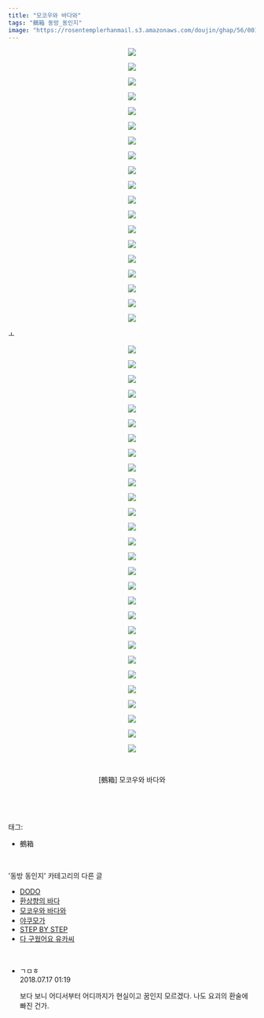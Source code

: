 ```yaml
---
title: "모코우와 바다와"
tags: "鵺箱 동방_동인지"
image: "https://rosentemplerhanmail.s3.amazonaws.com/doujin/ghap/56/001.jpg"
---
```

<div class="article">
<p style="text-align: center; clear: none; float: none;"><img src="{{ site.imgserver11 }}/ghap/56/001.jpg"/></p>
<p style="text-align: center; clear: none; float: none;"><img src="{{ site.imgserver11 }}/ghap/56/002.jpg"/></p>
<p style="text-align: center; clear: none; float: none;"><img src="{{ site.imgserver11 }}/ghap/56/003.jpg"/></p>
<p style="text-align: center; clear: none; float: none;"><img src="{{ site.imgserver11 }}/ghap/56/004.jpg"/></p>
<p style="text-align: center; clear: none; float: none;"><img src="{{ site.imgserver11 }}/ghap/56/005.jpg"/></p>
<p style="text-align: center; clear: none; float: none;"><img src="{{ site.imgserver11 }}/ghap/56/006.jpg"/></p>
<p style="text-align: center; clear: none; float: none;"><img src="{{ site.imgserver11 }}/ghap/56/007.jpg"/></p>
<p style="text-align: center; clear: none; float: none;"><img src="{{ site.imgserver11 }}/ghap/56/008.jpg"/></p>
<p style="text-align: center; clear: none; float: none;"><img src="{{ site.imgserver11 }}/ghap/56/009.jpg"/></p>
<p style="text-align: center; clear: none; float: none;"><img src="{{ site.imgserver11 }}/ghap/56/010.jpg"/></p>
<p style="text-align: center; clear: none; float: none;"><img src="{{ site.imgserver11 }}/ghap/56/011.jpg"/></p>
<p style="text-align: center; clear: none; float: none;"><img src="{{ site.imgserver11 }}/ghap/56/012.jpg"/></p>
<p style="text-align: center; clear: none; float: none;"><img src="{{ site.imgserver11 }}/ghap/56/013.jpg"/></p>
<p style="text-align: center; clear: none; float: none;"><img src="{{ site.imgserver11 }}/ghap/56/014.jpg"/></p>
<p style="text-align: center; clear: none; float: none;"><img src="{{ site.imgserver11 }}/ghap/56/015.jpg"/></p>
<p style="text-align: center; clear: none; float: none;"><img src="{{ site.imgserver11 }}/ghap/56/016.jpg"/></p>
<p style="text-align: center; clear: none; float: none;"><img src="{{ site.imgserver11 }}/ghap/56/017.jpg"/></p>
<p style="text-align: center; clear: none; float: none;"><img src="{{ site.imgserver11 }}/ghap/56/018.jpg"/></p>
<p style="text-align: center; clear: none; float: none;"><img src="{{ site.imgserver11 }}/ghap/56/019.jpg"/></p>
<p>ㅗ</p>
<p style="text-align: center; clear: none; float: none;"><img src="{{ site.imgserver11 }}/ghap/56/020.jpg"/></p>
<p style="text-align: center; clear: none; float: none;"><img src="{{ site.imgserver11 }}/ghap/56/021.jpg"/></p>
<p style="text-align: center; clear: none; float: none;"><img src="{{ site.imgserver11 }}/ghap/56/022.jpg"/></p>
<p style="text-align: center; clear: none; float: none;"><img src="{{ site.imgserver11 }}/ghap/56/023.jpg"/></p>
<p style="text-align: center; clear: none; float: none;"><img src="{{ site.imgserver11 }}/ghap/56/024.jpg"/></p>
<p style="text-align: center; clear: none; float: none;"><img src="{{ site.imgserver11 }}/ghap/56/025.jpg"/></p>
<p style="text-align: center; clear: none; float: none;"><img src="{{ site.imgserver11 }}/ghap/56/026.jpg"/></p>
<p style="text-align: center; clear: none; float: none;"><img src="{{ site.imgserver11 }}/ghap/56/027.jpg"/></p>
<p style="text-align: center; clear: none; float: none;"><img src="{{ site.imgserver11 }}/ghap/56/028.jpg"/></p>
<p style="text-align: center; clear: none; float: none;"><img src="{{ site.imgserver11 }}/ghap/56/029.jpg"/></p>
<p style="text-align: center; clear: none; float: none;"><img src="{{ site.imgserver11 }}/ghap/56/030.jpg"/></p>
<p style="text-align: center; clear: none; float: none;"><img src="{{ site.imgserver11 }}/ghap/56/031.jpg"/></p>
<p style="text-align: center; clear: none; float: none;"><img src="{{ site.imgserver11 }}/ghap/56/032.jpg"/></p>
<p style="text-align: center; clear: none; float: none;"><img src="{{ site.imgserver11 }}/ghap/56/033.jpg"/></p>
<p style="text-align: center; clear: none; float: none;"><img src="{{ site.imgserver11 }}/ghap/56/034.jpg"/></p>
<p style="text-align: center; clear: none; float: none;"><img src="{{ site.imgserver11 }}/ghap/56/035.jpg"/></p>
<p style="text-align: center; clear: none; float: none;"><img src="{{ site.imgserver11 }}/ghap/56/036.jpg"/></p>
<p style="text-align: center; clear: none; float: none;"><img src="{{ site.imgserver11 }}/ghap/56/037.jpg"/></p>
<p style="text-align: center; clear: none; float: none;"><img src="{{ site.imgserver11 }}/ghap/56/038.jpg"/></p>
<p style="text-align: center; clear: none; float: none;"><img src="{{ site.imgserver11 }}/ghap/56/039.jpg"/></p>
<p style="text-align: center; clear: none; float: none;"><img src="{{ site.imgserver11 }}/ghap/56/040.jpg"/></p>
<p style="text-align: center; clear: none; float: none;"><img src="{{ site.imgserver11 }}/ghap/56/041.jpg"/></p>
<p style="text-align: center; clear: none; float: none;"><img src="{{ site.imgserver11 }}/ghap/56/042.jpg"/></p>
<p style="text-align: center; clear: none; float: none;"><img src="{{ site.imgserver11 }}/ghap/56/043.jpg"/></p>
<p style="text-align: center; clear: none; float: none;"><img src="{{ site.imgserver11 }}/ghap/56/044.jpg"/></p>
<p style="text-align: center; clear: none; float: none;"><img src="{{ site.imgserver11 }}/ghap/56/045.jpg"/></p>
<p style="text-align: center; clear: none; float: none;"><img src="{{ site.imgserver11 }}/ghap/56/046.jpg"/></p>
<p style="text-align: center; clear: none; float: none;"><img src="{{ site.imgserver11 }}/ghap/56/047.jpg"/></p>
<p style="text-align: center; clear: none; float: none;"><br/></p>
<p style="text-align: center; clear: none; float: none;">[鵺箱] 모코우와 바다와</p>
<p style="text-align: center; clear: none; float: none;"><br/></p>
</div><br/>
<div class="tagTrail">
<p>태그: </p>
<ul>
<li>鵺箱</li>
</ul>
</div><br/>
<div class="another">
<p>'동방 동인지' 카테고리의 다른 글</p>
<ul>
<li><a href="/ghap_59">DODO</a></li>
<li><a href="/ghap_58">환상향의 바다</a></li>
<li><a href="/ghap_56">모코우와 바다와</a></li>
<li><a href="/ghap_55">야쿠모가</a></li>
<li><a href="/ghap_53">STEP BY STEP</a></li>
<li><a href="/ghap_52">다 구웠어요 유카씨</a></li>
</ul>
</div><br/>
<div class="cb_module cb_fluid">
<div class="cb_wrt cb_profile">
<div class="comment">
<ul>
<li class="cb_thumb_off" id="comment15288248">
<div class="cb_comment_area">
<div class="cb_info_area">
<div class="cb_section">
<span class="cb_nick_name">ㄱㅁㅎ</span>
</div>
<div class="cb_section">
<span class="cb_date">2018.07.17 01:19 </span>
</div>
</div>
<div class="cb_dsc_comment">
<p class="cb_dsc">
											보다 보니 어디서부터 어디까지가 현실이고 꿈인지 모르겠다. 나도 요괴의 환술에 빠진 건가.
										</p>
</div>
</div></li>
</ul>
</div>
</div><!-- commentList close -->
</div><br/>
